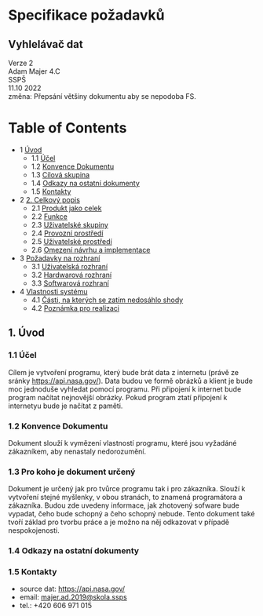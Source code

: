 # Specifikace požadavků
## Vyhlelávač dat
Verze 2  
Adam Majer 4.C  
SSPŠ  
11.10 2022  
změna: Přepsání většiny dokumentu aby se nepodoba FS.

Table of Contents
================
* 1 [Úvod](#1-úvod)
   * 1.1 [Účel](#11-účel)
   * 1.2 [Konvence Dokumentu](#12-konvence-dokumentu)
   * 1.3 [Cílová skupina ](#13-cílová-skupina )
   * 1.4 [Odkazy na ostatní dokumenty](#14-odkazy-na-ostatní-dokumenty)
   * 1.5 [Kontakty](#15-kontakty)
* 2 [2.	Celkový popis](#2-celkový-popis)
   * 2.1 [Produkt jako celek ](#21-produkt-jako-celek)
   * 2.2 [Funkce](#22-funkce)
   * 2.3 [Uživatelské skupiny](#23-uživatelské-skupiny)
   * 2.4 [Provozní prostředí ](#23-provozní-prostředí)
   * 2.5 [Uživatelské prostředí ](#24-uživatelské-prostředí)
   * 2.6 [Omezení návrhu a implementace](#25-omezení-návrhu-a-implementace)
* 3 [Požadavky na rozhraní](#3-požadavky-na-rozhraní)
   * 3.1 [Uživatelská rozhraní](#31-uživatelská-rozhraní)
   * 3.2 [Hardwarová rozhraní](#32-hardwarová-rozhraní)
   * 3.3 [Softwarová rozhraní ](#33-softwarová-rozhraní)
* 4 [Vlastnosti systému](#4-otevřené-otázky)
   * 4.1 [Části, na kterých se zatím nedosáhlo shody](#41-searching)
   * 4.2 [Poznámka pro realizaci](#42-poznámky-pro-realizai) 

## 1. Úvod 
  ### 1.1 Účel
Cílem je vytvoření programu, který bude brát data z internetu (právě ze sránky https://api.nasa.gov/). Data budou ve formě obrázků a klient je bude moc jednoduše vyhledat pomocí programu. Při připojení k internet bude program načítat nejnovější obrázky. Pokud program ztatí připojení k internetyu bude je načítat z paměti.
  ### 1.2 Konvence Dokumentu
Dokument slouží k vymězení vlastností programu, které jsou  vyžadáné zákazníkem, aby nenastaly nedorozumění.
  ### 1.3 Pro koho je dokument určený
Dokument je určený jak pro tvůrce programu tak i pro zákazníka. Slouží k vytvoření stejné myšlenky, v obou stranách, to znamená programátora a zákazníka. Budou zde uvedeny informace, jak zhotovený sofware bude vypadat, čeho bude schopný a čeho schopný nebude. Tento dokument také tvoří základ pro tvorbu práce a je možno na něj odkazovat v případě nespokojenosti.
  ### 1.4 Odkazy na ostatní dokumenty

  ### 1.5 Kontakty
* source dat: https://api.nasa.gov/
* email: majer.ad.2019@skola.ssps
* tel.: +420 606 971 015
